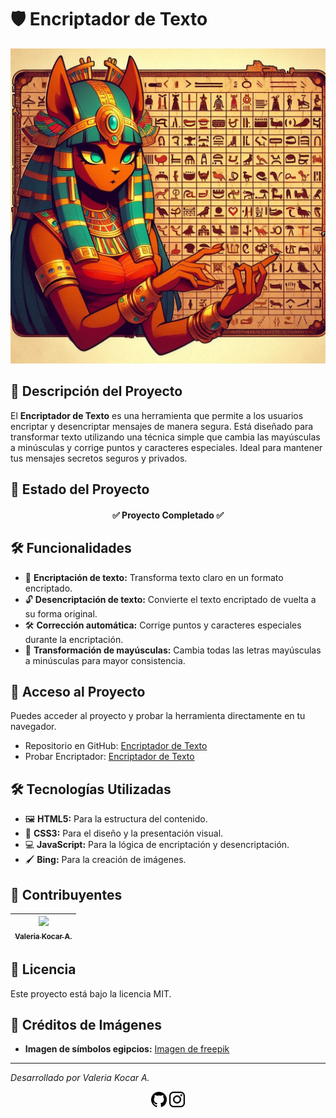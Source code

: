 # 🛡️ Encriptador de Texto

![Encriptador](assets/images/diosa-Sekhmet-encriptador.jpg)

## 🚀 Descripción del Proyecto

El **Encriptador de Texto** es una herramienta que permite a los usuarios encriptar y desencriptar mensajes de manera segura. Está diseñado para transformar texto utilizando una técnica simple que cambia las mayúsculas a minúsculas y corrige puntos y caracteres especiales. Ideal para mantener tus mensajes secretos seguros y privados.

## 📜 Estado del Proyecto

<h4 align="center"> 
    ✅ Proyecto Completado ✅
</h4>

## 🛠️ Funcionalidades

- 🔐 **Encriptación de texto:** Transforma texto claro en un formato encriptado.
- 🔓 **Desencriptación de texto:** Convierte el texto encriptado de vuelta a su forma original.
- 🛠️ **Corrección automática:** Corrige puntos y caracteres especiales durante la encriptación.
- 🔄 **Transformación de mayúsculas:** Cambia todas las letras mayúsculas a minúsculas para mayor consistencia.

## 📂 Acceso al Proyecto

Puedes acceder al proyecto y probar la herramienta directamente en tu navegador.

-  Repositorio en GitHub: [Encriptador de Texto](https://github.com/valko-dev/encriptadorDeTexto)
-  Probar Encriptador: [Encriptador de Texto](https://encriptador-de-texto-lac-three.vercel.app/)

## 🛠️ Tecnologías Utilizadas

- 🖼️ **HTML5:** Para la estructura del contenido.
- 🎨 **CSS3:** Para el diseño y la presentación visual.
- 💻 **JavaScript:** Para la lógica de encriptación y desencriptación.
- 🖌️ **Bing:** Para la creación de imágenes.

## 🤝 Contribuyentes

| [<img src="https://avatars.githubusercontent.com/u/173325613?v=4" width=115><br><sub>Valeria Kocar A.</sub>](https://github.com/valko-dev) |
| :---: |


## 📜 Licencia

Este proyecto está bajo la licencia MIT. 

## 🎨 Créditos de Imágenes

- **Imagen de símbolos egipcios:** [Imagen de freepik](https://www.freepik.es/vector-gratis/simbolos-dioses-egiptos-estilo-dibujado-mano_2720717.htm#query=egipcios&position=2&from_view=search&track=ais_hybrid&uuid=d9cd4189-4512-4121-9d2d-9008733de0a4)

---

*Desarrollado por Valeria Kocar A.*

<p align="center">
  <a href="https://github.com/valko-dev"><img src="assets/icons/git-logo.png" width="25"></a>
  <a href="https://instagram.com/valko.blender"><img src="assets/icons/ig-log.png" width="25"></a>
</p>
